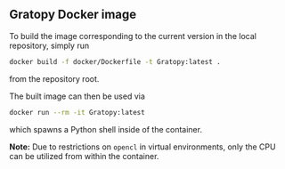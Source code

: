## Gratopy Docker image

To build the image corresponding to the current version in the local repository,
simply run
```sh
docker build -f docker/Dockerfile -t Gratopy:latest .
```
from the repository root.

The built image can then be used via
```sh
docker run --rm -it Gratopy:latest
```
which spawns a Python shell inside of the container.

**Note:** Due to restrictions on `opencl` in virtual environments,
only the CPU can be utilized from within the container.
